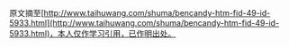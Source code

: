 原文摘至[http://www.taihuwang.com/shuma/bencandy-htm-fid-49-id-5933.html](http://www.taihuwang.com/shuma/bencandy-htm-fid-49-id-5933.html)，本人仅作学习引用，已作明出处。